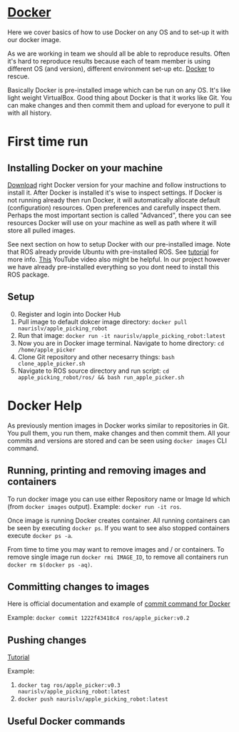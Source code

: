 # [Docker](https://www.docker.com/)

Here we cover basics of how to use Docker on any OS and to set-up it with our docker image.

As we are working in team we should all be able to reproduce results. Often it's hard to reproduce results because each of team member is using different OS (and version), different environment set-up etc. [Docker](https://www.docker.com/) to rescue.

Basically Docker is pre-installed image which can be run on any OS. It's like light weight VirtualBox. Good thing about Docker is that it works like Git. You can make changes and then commit them and upload for everyone to pull it with all history.

# First time run

## Installing Docker on your machine

[Download](https://docs.docker.com/engine/installation/) right Docker version for your machine and follow instructions to install it. After Docker is installed it's wise to inspect settings. If Docker is not running already then run Docker, it will automatically allocate default (configuration) resources. Open preferences and carefully inspect them. Perhaps the most important section is called "Advanced", there you can see resources Docker will use on your machine as well as path where it will store all pulled images.

See next section on how to setup Docker with our pre-installed image. Note that ROS already provide Ubuntu with pre-installed ROS. See [tutorial](http://wiki.ros.org/docker/Tutorials/Docker) for more info. [This](https://www.youtube.com/watch?v=9xqekKwzmV8) YouTube video also might be helpful. In our project however we have already pre-installed everything so you dont need to install this ROS package.

## Setup

0. Register and login into Docker Hub
1. Pull image to default dokcer image directory: `docker pull naurislv/apple_picking_robot`
2. Run that image: `docker run -it naurislv/apple_picking_robot:latest`
3. Now you are in Docker image terminal. Navigate to home directory: `cd /home/apple_picker`
4. Clone Git repository and other necesarry things: `bash clone_apple_picker.sh`
5. Navigate to ROS source directory and run script: `cd apple_picking_robot/ros/ && bash run_apple_picker.sh`

# Docker Help

As previously mention images in Docker works similar to repositories in Git. You pull them, you run them, make changes and then commit them. All your commits and versions are stored and can be seen using `docker images` CLI command.

## Running, printing and removing images and containers

To run docker image you can use either Repository name or Image Id which (from `docker images` output). Example: `docker run -it ros`.

Once image is running Docker creates container. All running containers can be seen by executing `docker ps`. If you want to see also stopped containers execute `docker ps -a`.

From time to time you may want to remove images and / or containers. To remove single image run `docker rmi IMAGE_ID`, to remove all containers run `docker rm $(docker ps -aq)`.

## Committing changes to images

Here is official documentation and example of [commit command for Docker](https://docs.docker.com/engine/reference/commandline/commit/)

Example: `docker commit 1222f43418c4 ros/apple_picker:v0.2`

## Pushing changes

[Tutorial](https://docs.docker.com/docker-cloud/builds/push-images/)

Example:

1. `docker tag ros/apple_picker:v0.3 naurislv/apple_picking_robot:latest`
2. `docker push naurislv/apple_picking_robot:latest`

## Useful Docker commands
